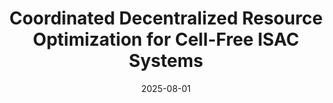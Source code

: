 ---
title: "Coordinated Decentralized Resource Optimization for Cell-Free ISAC Systems"
authors: 'M. Zafari, Rang Liu, and A. Lee Swindlehurst'
collection: publications
category: conferences
permalink: /publication/2025-08-C-4/
excerpt: ''
date: 2025-08-01
venue: 'Accepted to the IEEE Asilomar Conference on Signals, Systems, and Computers'
paperurl: 
citation: 
doi: 
arxiv: 'https://arxiv.org/abs/2508.01044'
code: 'https://github.com/MehdiZD97/distributed-cellfree-isac'
prefix: 'C-4'
---